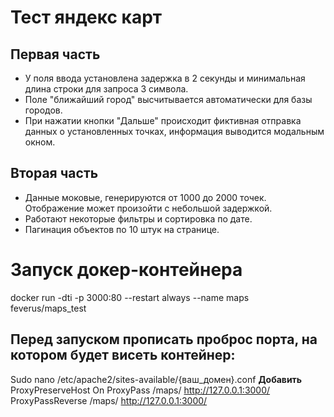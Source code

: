 # Тест яндекс карт
## Первая часть
- У поля ввода установлена задержка в 2 секунды и минимальная длина строки для запроса 3 символа.
- Поле "ближайший город" высчитывается автоматически для базы городов.
- При нажатии кнопки "Дальше" происходит фиктивная отправка данных о установленных точках, информация выводится модальным окном.
## Вторая часть
- Данные моковые, генерируются от 1000 до 2000 точек. Отображение может произойти с небольшой задержкой.
- Работают некоторые фильтры и сортировка по дате.
- Пагинация объектов по 10 штук на странице.


# Запуск докер-контейнера
docker run -dti -p 3000:80 --restart always --name maps feverus/maps_test

## Перед запуском прописать проброс порта, на котором будет висеть контейнер:
Sudo nano /etc/apache2/sites-available/{ваш_домен}.conf
__Добавить__
ProxyPreserveHost On
ProxyPass /maps/ http://127.0.0.1:3000/
ProxyPassReverse /maps/ http://127.0.0.1:3000/